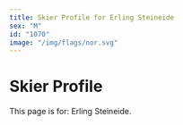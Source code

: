 ```yaml
---
title: Skier Profile for Erling Steineide
sex: "M"
id: "1070"
image: "/img/flags/nor.svg" 
---
```


# Skier Profile

This page is for: Erling Steineide.
    